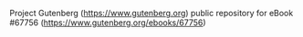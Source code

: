 Project Gutenberg (https://www.gutenberg.org) public repository for
eBook #67756 (https://www.gutenberg.org/ebooks/67756)
